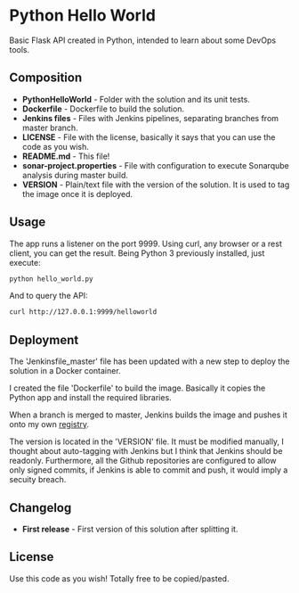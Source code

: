 # Python Hello World
Basic Flask API created in Python, intended to learn about some DevOps tools.

## Composition
* **PythonHelloWorld** - Folder with the solution and its unit tests.
* **Dockerfile** - Dockerfile to build the solution.
* **Jenkins files** - Files with Jenkins pipelines, separating branches from master branch.
* **LICENSE** - File with the license, basically it says that you can use the code as you wish.
* **README.md** - This file!
* **sonar-project.properties** - File with configuration to execute Sonarqube analysis during master build.
* **VERSION** - Plain/text file with the version of the solution. It is used to tag the image once it is deployed.

## Usage
The app runs a listener on the port 9999. Using curl, any browser or a rest client, you can get the result.
Being Python 3 previously installed, just execute:
```bash
python hello_world.py
```
And to query the API:
```bash
curl http://127.0.0.1:9999/helloworld
```

## Deployment
The 'Jenkinsfile_master' file has been updated with a new step to deploy the solution in a Docker container.

I created the file 'Dockerfile' to build the image. Basically it copies the Python app and install the required libraries.

When a branch is merged to master, Jenkins builds the image and pushes it onto my own [registry](https://cloud.docker.com/u/davidleonm/repository/docker/davidleonm/pythonhelloworld).

The version is located in the 'VERSION' file. It must be modified manually, I thought about auto-tagging with Jenkins but I think that Jenkins should be readonly. Furthermore, all the Github repositories are configured to allow only signed commits, if Jenkins is able to commit and push, it would imply a secuity breach.

## Changelog
* **First release** - First version of this solution after splitting it.

## License
Use this code as you wish! Totally free to be copied/pasted.
